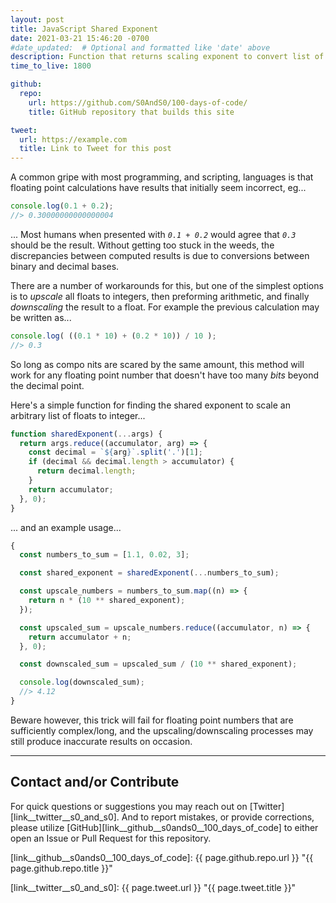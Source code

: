 ```yaml
---
layout: post
title: JavaScript Shared Exponent
date: 2021-03-21 15:46:20 -0700
#date_updated:  # Optional and formatted like 'date' above
description: Function that returns scaling exponent to convert list of floats to integers
time_to_live: 1800

github:
  repo:
    url: https://github.com/S0AndS0/100-days-of-code/
    title: GitHub repository that builds this site

tweet:
  url: https://example.com
  title: Link to Tweet for this post
---
```



A common gripe with most programming, and scripting, languages is that floating point calculations have results that initially seem incorrect, eg...


```javascript
console.log(0.1 + 0.2);
//> 0.30000000000000004
```


... Most humans when presented with _`0.1 + 0.2`_ would agree that _`0.3`_ should be the result. Without getting too stuck in the weeds, the discrepancies between computed results is due to conversions between binary and decimal bases.


There are a number of workarounds for this, but one of the simplest options is to _upscale_ all floats to integers, then preforming arithmetic, and finally _downscaling_ the result to a float. For example the previous calculation may be written as...


```javascript
console.log( ((0.1 * 10) + (0.2 * 10)) / 10 );
//> 0.3
```


So long as compo nits are scared by the same amount, this method will work for any floating point number that doesn't have too many _bits_ beyond the decimal point.


Here's a simple function for finding the shared exponent to scale an arbitrary list of floats to integer...


```javascript
function sharedExponent(...args) {
  return args.reduce((accumulator, arg) => {
    const decimal = `${arg}`.split('.')[1];
    if (decimal && decimal.length > accumulator) {
      return decimal.length;
    }
    return accumulator;
  }, 0);
}
```


... and an example usage...


```javascript
{
  const numbers_to_sum = [1.1, 0.02, 3];

  const shared_exponent = sharedExponent(...numbers_to_sum);

  const upscale_numbers = numbers_to_sum.map((n) => {
    return n * (10 ** shared_exponent);
  });

  const upscaled_sum = upscale_numbers.reduce((accumulator, n) => {
    return accumulator + n;
  }, 0);

  const downscaled_sum = upscaled_sum / (10 ** shared_exponent);

  console.log(downscaled_sum);
  //> 4.12
}
```


Beware however, this trick will fail for floating point numbers that are sufficiently complex/long, and the upscaling/downscaling processes may still produce inaccurate results on occasion.


______


## Contact and/or Contribute
[heading__contact_andor_contribute]: #contact-andor-contribute


For quick questions or suggestions you may reach out on [Twitter][link__twitter__s0_and_s0]. And to report mistakes, or provide corrections, please utilize [GitHub][link__github__s0ands0__100_days_of_code] to either open an Issue or Pull Request for this repository.



[link__github__s0ands0__100_days_of_code]: {{ page.github.repo.url }} "{{ page.github.repo.title }}"

[link__twitter__s0_and_s0]: {{ page.tweet.url }} "{{ page.tweet.title }}"

